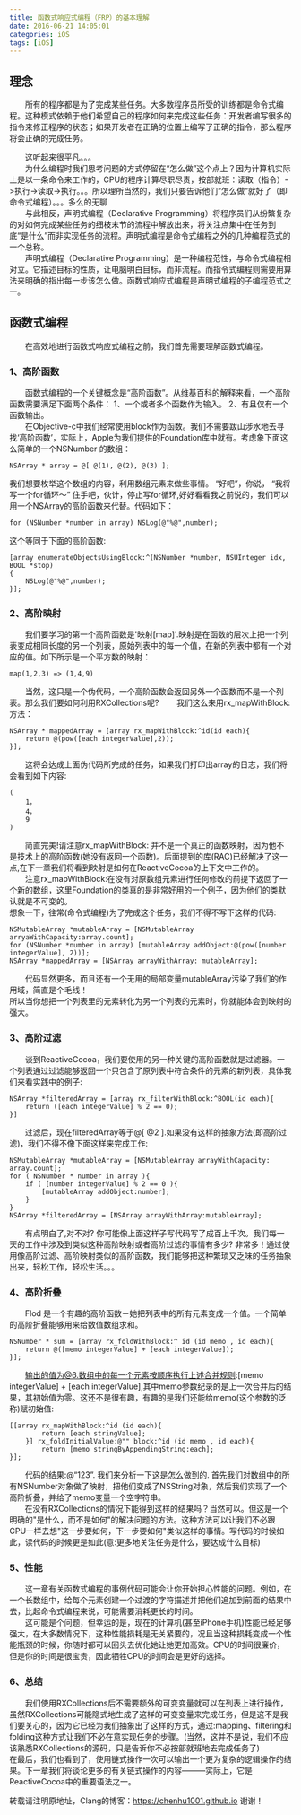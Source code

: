 ```yaml
---
title: 函数式响应式编程（FRP）的基本理解
date: 2016-06-21 14:05:01
categories: iOS
tags: [iOS]
---
```

## 理念
&emsp;&emsp;所有的程序都是为了完成某些任务。大多数程序员所受的训练都是命令式编程。这种模式依赖于他们希望自己的程序如何来完成这些任务：开发者编写很多的指令来修正程序的状态；如果开发者在正确的位置上编写了正确的指令，那么程序将会正确的完成任务。 
<!--more-->
&emsp;&emsp;这听起来很平凡。。。  
&emsp;&emsp;为什么编程时我们思考问题的方式停留在“怎么做”这个点上？因为计算机实际上是以一条命令来工作的，CPU的程序计算尽职尽责，按部就班：读取（指令）->执行->读取->执行。。。所以理所当然的，我们只要告诉他们“怎么做”就好了（即命令式编程）。。。多么的无聊  
&emsp;&emsp;与此相反，声明式编程（Declarative Programming）将程序员们从纷繁复杂的对如何完成某些任务的细枝末节的流程中解放出来，将关注点集中在任务到底“是什么”而非实现任务的流程。声明式编程是命令式编程之外的几种编程范式的一个总称。  
&emsp;&emsp;声明式编程（Declarative Programming）是一种编程范性，与命令式编程相对立。它描述目标的性质，让电脑明白目标，而非流程。而指令式编程则需要用算法来明确的指出每一步该怎么做。函数式响应式编程是声明式编程的子编程范式之一。  

## 函数式编程
&emsp;&emsp;在高效地进行函数式响应式编程之前，我们首先需要理解函数式编程。
### 1、高阶函数
&emsp;&emsp;函数式编程的一个关键概念是“高阶函数”。从维基百科的解释来看，一个高阶函数需要满足下面两个条件： 1、一个或者多个函数作为输入。  2、有且仅有一个函数输出。  
&emsp;&emsp;在Objective-c中我们经常使用block作为函数。我们不需要跋山涉水地去寻找‘高阶函数’，实际上，Apple为我们提供的Foundation库中就有。考虑象下面这么简单的一个NSNumber 的数组：

```
NSArray * array = @[ @(1), @(2), @(3) ];
```

我们想要枚举这个数组的内容，利用数组元素来做些事情。
“好吧”，你说， “我将写一个for循环～”
住手吧，伙计，停止写for循环,好好看看我之前说的，我们可以用一个NSArray的高阶函数来代替。代码如下：

```
for (NSNumber *number in array) NSLog(@"%@",number);
```

这个等同于下面的高阶函数:


```
[array enumerateObjectsUsingBlock:^(NSNumber *number, NSUInteger idx, BOOL *stop)
{
    NSLog(@"%@",number);
}];
```

### 2、高阶映射
&emsp;&emsp;我们要学习的第一个高阶函数是'映射[map]'.映射是在函数的层次上把一个列表变成相同长度的另一个列表，原始列表中的每一个值，在新的列表中都有一个对应的值。如下所示是一个平方数的映射：

```
map(1,2,3) => (1,4,9)
```

&emsp;&emsp;当然，这只是一个伪代码，一个高阶函数会返回另外一个函数而不是一个列表。那么我们要如何利用RXCollections呢?
&emsp;&emsp;我们这么来用rx_mapWithBlock:方法：

```
NSArray * mappedArray = [array rx_mapWithBlock:^id(id each){
    return @(pow([each integerValue],2));
}];
```

&emsp;&emsp;这将会达成上面伪代码所完成的任务，如果我们打印出array的日志，我们将会看到如下内容:

```
(
    1，
    4，
    9
)
```

&emsp;&emsp;简直完美!请注意rx_mapWithBlock: 并不是一个真正的函数映射，因为他不是技术上的高阶函数(她没有返回一个函数)。后面提到的库(RAC)已经解决了这一点,在下一章我们将看到映射是如何在ReactiveCocoa的上下文中工作的。  
&emsp;&emsp;注意rx_mapWithBlock:在没有对原数组元素进行任何修改的前提下返回了一个新的数组，这里Foundation的类真的是非常好用的一个例子，因为他们的类默认就是不可变的。  
想象一下，往常(命令式编程)为了完成这个任务，我们不得不写下这样的代码:

```
NSMutableArray *mutableArray = [NSMutableArray arryaWithCapacity:array.count];
for (NSNumber *number in array) [mutableArray addObject:@(pow([number integerValue], 2))];
NSArray *mappedArray = [NSArray arrayWithArray: mutableArray];
```

&emsp;&emsp;代码显然更多，而且还有一个无用的局部变量mutableArray污染了我们的作用域，简直是个毛线！  
所以当你想把一个列表里的元素转化为另一个列表的元素时，你就能体会到映射的强大。
### 3、高阶过滤
&emsp;&emsp;谈到ReactiveCocoa，我们要使用的另一种关键的高阶函数就是过滤器。一个列表通过过滤能够返回一个只包含了原列表中符合条件的元素的新列表，具体我们来看实践中的例子:

```
NSArray *filteredArray = [array rx_filterWithBlock:^BOOL(id each){
    return ([each integerValue] % 2 == 0);
}]
```

&emsp;&emsp;过滤后，现在filteredArray等于@[ @2 ].如果没有这样的抽象方法(即高阶过滤)，我们不得不像下面这样来完成工作:

```
NSMutableArray *mutableArray = [NSMutableArray arrayWithCapacity: array.count];
for ( NSNumber * number in array ){
    if ( [number integerValue] % 2 == 0 ){
        [mutableArray addObject:number];
    }
}
NSArray *filteredArray = [NSArray arrayWithArray:mutableArray];
```

&emsp;&emsp;有点明白了,对不对? 你可能像上面这样子写代码写了成百上千次。我们每一天的工作中涉及到类似这种高阶映射或者高阶过滤的事情有多少? 非常多！通过使用像高阶过滤、高阶映射类似的高阶函数，我们能够把这种繁琐又乏味的任务抽象出来，轻松工作，轻松生活。。。
### 4、高阶折叠
&emsp;&emsp;Flod 是一个有趣的高阶函数－她把列表中的所有元素变成一个值。一个简单的高阶折叠能够用来给数值数组求和。

```
NSNumber * sum = [array rx_foldWithBlock:^ id (id memo , id each){
    return @([memo integerValue] + [each integerValue]);
}];
```

&emsp;&emsp;输出的值为@6.数组中的每一个元素按顺序执行上述合并规则:[memo integerValue] + [each integerValue],其中memo参数纪录的是上一次合并后的结果，其初始值为零。这还不是很有趣，有趣的是我们还能给memo(这个参数的泛称)赋初始值:

```
[[array rx_mapWithBlock:^id (id each){
        return [each stringValue];
    }] rx_foldInitialValue:@"" block:^id (id memo , id each){
        return [memo stringByAppendingString:each];
}];
```

&emsp;&emsp;代码的结果:@“123”. 我们来分析一下这是怎么做到的. 首先我们对数组中的所有NSNumber对象做了映射，把他们变成了NSString对象，然后我们实现了一个高阶折叠，并给了memo变量一个空字符串。  
       在没有RXCollections的情况下能得到这样的结果吗？当然可以。但这是一个明确的"是什么，而不是如何"的解决问题的方法。这种方法可以让我们不必跟CPU一样去想"这一步要如何，下一步要如何"类似这样的事情。写代码的时候如此，读代码的时候更是如此(意:更多地关注任务是什么，要达成什么目标)
### 5、性能
&emsp;&emsp;这一章有关函数式编程的事例代码可能会让你开始担心性能的问题。例如，在一个长数组中，给每个元素创建一个过渡的字符描述并把他们追加到前面的结果中去，比起命令式编程来说，可能需要消耗更长的时间。  
&emsp;&emsp;这可能是个问题，但幸运的是，现在的计算机(甚至iPhone手机)性能已经足够强大，在大多数情况下，这种性能损耗是无关紧要的，况且当这种损耗变成一个性能瓶颈的时候，你随时都可以回头去优化她让她更加高效。CPU的时间很廉价，但是你的时间是很宝贵，因此牺牲CPU的时间会是更好的选择。
### 6、总结
&emsp;&emsp;我们使用RXCollections后不需要额外的可变变量就可以在列表上进行操作，虽然RXCollections可能隐式地生成了这样的可变变量来完成任务，但是这不是我们要关心的，因为它已经为我们抽象出了这样的方式，通过:mapping、filtering和folding这种方式让我们不必在意实现任务的步骤。(当然，这并不是说，我们不应该熟悉RXCollections的源码，只是告诉你不必按部就班地去完成任务了)  
在最后，我们也看到了，使用链式操作一次可以输出一个更为复杂的逻辑操作的结果。下一章我们将谈论更多的有关链式操作的内容———实际上，它是ReactiveCocoa中的重要语法之一。

转载请注明原地址，Clang的博客：https://chenhu1001.github.io 谢谢！